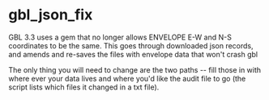 # gbl_json_fix

GBL 3.3 uses a gem that no longer allows ENVELOPE E-W and N-S coordinates to be the same. This goes through downloaded json records, and amends and re-saves the files with envelope data that won't crash gbl

The only thing you will need to change are the two paths -- fill those in with where ever your data lives and where you'd like the audit file to go (the script lists which files it changed in a txt file).
